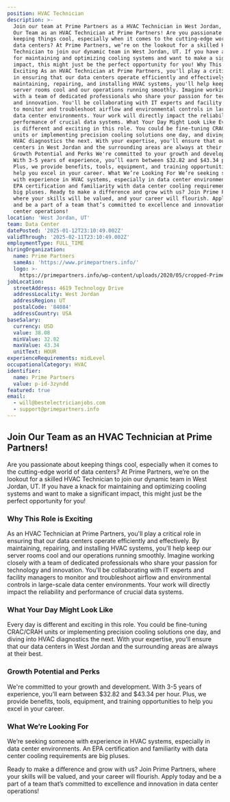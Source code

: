 ```yaml
---
position: HVAC Technician
description: >-
  Join our team at Prime Partners as a HVAC Technician in West Jordan, UT. Join
  Our Team as an HVAC Technician at Prime Partners! Are you passionate about
  keeping things cool, especially when it comes to the cutting-edge world of
  data centers? At Prime Partners, we’re on the lookout for a skilled HVAC
  Technician to join our dynamic team in West Jordan, UT. If you have a knack
  for maintaining and optimizing cooling systems and want to make a significant
  impact, this might just be the perfect opportunity for you! Why This Role is
  Exciting As an HVAC Technician at Prime Partners, you'll play a critical role
  in ensuring that our data centers operate efficiently and effectively. By
  maintaining, repairing, and installing HVAC systems, you'll help keep our
  server rooms cool and our operations running smoothly. Imagine working closely
  with a team of dedicated professionals who share your passion for technology
  and innovation. You'll be collaborating with IT experts and facility managers
  to monitor and troubleshoot airflow and environmental controls in large-scale
  data center environments. Your work will directly impact the reliability and
  performance of crucial data systems. What Your Day Might Look Like Every day
  is different and exciting in this role. You could be fine-tuning CRAC/CRAH
  units or implementing precision cooling solutions one day, and diving into
  HVAC diagnostics the next. With your expertise, you'll ensure that our data
  centers in West Jordan and the surrounding areas are always at their best.
  Growth Potential and Perks We're committed to your growth and development.
  With 3-5 years of experience, you’ll earn between $32.82 and $43.34 per hour.
  Plus, we provide benefits, tools, equipment, and training opportunities to
  help you excel in your career. What We’re Looking For We’re seeking someone
  with experience in HVAC systems, especially in data center environments. An
  EPA certification and familiarity with data center cooling requirements are
  big pluses. Ready to make a difference and grow with us? Join Prime Partners,
  where your skills will be valued, and your career will flourish. Apply today
  and be a part of a team that’s committed to excellence and innovation in data
  center operations!
location: 'West Jordan, UT'
team: Data Center
datePosted: '2025-01-12T23:10:49.002Z'
validThrough: '2025-02-11T23:10:49.002Z'
employmentType: FULL_TIME
hiringOrganization:
  name: Prime Partners
  sameAs: 'https://www.primepartners.info/'
  logo: >-
    https://primepartners.info/wp-content/uploads/2020/05/cropped-Prime-Partners-Logo-NO-BG-1-1.png
jobLocation:
  streetAddress: 4619 Technology Drive
  addressLocality: West Jordan
  addressRegion: UT
  postalCode: '84084'
  addressCountry: USA
baseSalary:
  currency: USD
  value: 38.08
  minValue: 32.82
  maxValue: 43.34
  unitText: HOUR
experienceRequirements: midLevel
occupationalCategory: HVAC
identifier:
  name: Prime Partners
  value: p-id-3zyndd
featured: true
email:
  - will@bestelectricianjobs.com
  - support@primepartners.info
---
```




## Join Our Team as an HVAC Technician at Prime Partners!

Are you passionate about keeping things cool, especially when it comes to the cutting-edge world of data centers? At Prime Partners, we’re on the lookout for a skilled HVAC Technician to join our dynamic team in West Jordan, UT. If you have a knack for maintaining and optimizing cooling systems and want to make a significant impact, this might just be the perfect opportunity for you!

### Why This Role is Exciting

As an HVAC Technician at Prime Partners, you'll play a critical role in ensuring that our data centers operate efficiently and effectively. By maintaining, repairing, and installing HVAC systems, you'll help keep our server rooms cool and our operations running smoothly. Imagine working closely with a team of dedicated professionals who share your passion for technology and innovation. You'll be collaborating with IT experts and facility managers to monitor and troubleshoot airflow and environmental controls in large-scale data center environments. Your work will directly impact the reliability and performance of crucial data systems.

### What Your Day Might Look Like

Every day is different and exciting in this role. You could be fine-tuning CRAC/CRAH units or implementing precision cooling solutions one day, and diving into HVAC diagnostics the next. With your expertise, you'll ensure that our data centers in West Jordan and the surrounding areas are always at their best.

### Growth Potential and Perks

We're committed to your growth and development. With 3-5 years of experience, you’ll earn between $32.82 and $43.34 per hour. Plus, we provide benefits, tools, equipment, and training opportunities to help you excel in your career.

### What We’re Looking For

We’re seeking someone with experience in HVAC systems, especially in data center environments. An EPA certification and familiarity with data center cooling requirements are big pluses.

Ready to make a difference and grow with us? Join Prime Partners, where your skills will be valued, and your career will flourish. Apply today and be a part of a team that’s committed to excellence and innovation in data center operations!